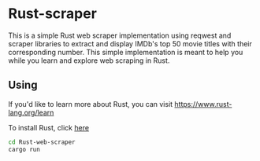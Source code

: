 # Rust-scraper
This is a simple Rust web scraper implementation using reqwest and scraper libraries to extract and display IMDb's top 50 movie titles with their corresponding number.  This simple implementation is meant to help you while you learn and explore web scraping in Rust.
 
## Using
If you'd like to learn more about Rust, you can visit <https://www.rust-lang.org/learn>


To install Rust, click [here](https://www.rust-lang.org/tools/install)


```bash
cd Rust-web-scraper
cargo run
```
